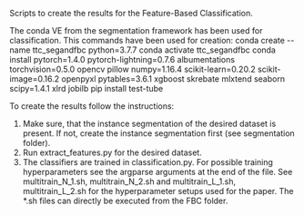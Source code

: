 Scripts to create the results for the Feature-Based Classification.

The conda VE from the segmentation framework has been used for classification. This commands have been used for creation:
conda create --name ttc_segandfbc python=3.7.7
conda activate ttc_segandfbc
conda install pytorch=1.4.0 pytorch-lightning=0.7.6 albumentations torchvision=0.5.0 opencv pillow numpy=1.16.4 scikit-learn=0.20.2 scikit-image=0.16.2 openpyxl pytables=3.6.1 xgboost skrebate mlxtend seaborn scipy=1.4.1 xlrd jobilb
pip install test-tube

To create the results follow the instructions:
1) Make sure, that the instance segmentation of the desired dataset is present. If not, create the instance segmentation first (see segmentation folder).
2) Run extract_features.py for the desired dataset.
3) The classifiers are trained in classification.py. For possible training hyperparameters see the argparse arguments at the end of the file. See multitrain_N_1.sh, multitrain_N_2.sh and multitrain_L_1.sh, multitrain_L_2.sh for the hyperparameter setups used for the paper. The *.sh files can directly be executed from the FBC folder.


